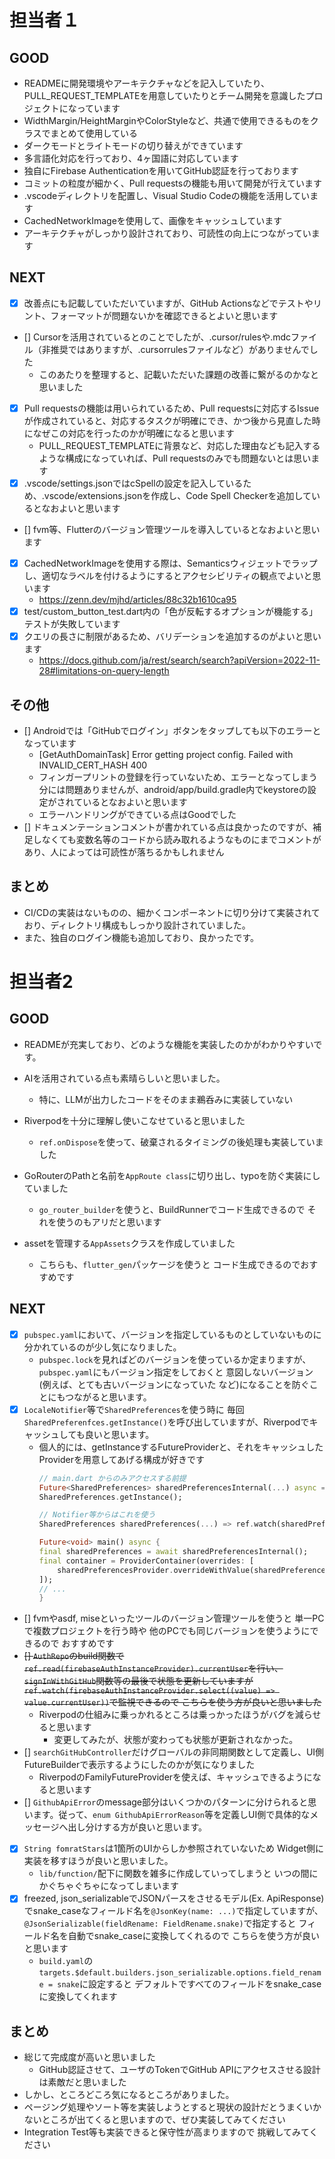 # 担当者１
## GOOD
- READMEに開発環境やアーキテクチャなどを記入していたり、PULL_REQUEST_TEMPLATEを用意していたりとチーム開発を意識したプロジェクトになっています
- WidthMargin/HeightMarginやColorStyleなど、共通で使用できるものをクラスでまとめて使用している
- ダークモードとライトモードの切り替えができています
- 多言語化対応を行っており、4ヶ国語に対応しています
- 独自にFirebase Authenticationを用いてGitHub認証を行っております
- コミットの粒度が細かく、Pull requestsの機能も用いて開発が行えています
- .vscodeディレクトリを配置し、Visual Studio Codeの機能を活用しています
- CachedNetworkImageを使用して、画像をキャッシュしています
- アーキテクチャがしっかり設計されており、可読性の向上につながっています

## NEXT
- [x] 改善点にも記載していただいていますが、GitHub Actionsなどでテストやリント、フォーマットが問題ないかを確認できるとよいと思います
- [] Cursorを活用されているとのことでしたが、.cursor/rulesや.mdcファイル（非推奨ではありますが、.cursorrulesファイルなど）がありませんでした
  - このあたりを整理すると、記載いただいた課題の改善に繋がるのかなと思いました
- [x] Pull requestsの機能は用いられているため、Pull requestsに対応するIssueが作成されていると、対応するタスクが明確にでき、かつ後から見直した時になぜこの対応を行ったのかが明確になると思います
  - PULL_REQUEST_TEMPLATEに背景など、対応した理由なども記入するような構成になっていれば、Pull requestsのみでも問題ないとは思います
- [x] .vscode/settings.jsonではcSpellの設定を記入しているため、.vscode/extensions.jsonを作成し、Code Spell Checkerを追加しているとなおよいと思います
- [] fvm等、Flutterのバージョン管理ツールを導入しているとなおよいと思います
- [x] CachedNetworkImageを使用する際は、Semanticsウィジェットでラップし、適切なラベルを付けるようにするとアクセシビリティの観点でよいと思います
  - https://zenn.dev/mjhd/articles/88c32b1610ca95 
- [x] test/custom_button_test.dart内の「色が反転するオプションが機能する」テストが失敗しています
- [x] クエリの長さに制限があるため、バリデーションを追加するのがよいと思います
  - https://docs.github.com/ja/rest/search/search?apiVersion=2022-11-28#limitations-on-query-length


## その他
- [] Androidでは「GitHubでログイン」ボタンをタップしても以下のエラーとなっています
  - [GetAuthDomainTask] Error getting project config. Failed with INVALID_CERT_HASH 400
  - フィンガープリントの登録を行っていないため、エラーとなってしまう分には問題ありませんが、android/app/build.gradle内でkeystoreの設定がされているとなおよいと思います
  - エラーハンドリングができている点はGoodでした
- [] ドキュメンテーションコメントが書かれている点は良かったのですが、補足しなくても変数名等のコードから読み取れるようなものにまでコメントがあり、人によっては可読性が落ちるかもしれません

## まとめ
- CI/CDの実装はないものの、細かくコンポーネントに切り分けて実装されており、ディレクトリ構成もしっかり設計されていました。
- また、独自のログイン機能も追加しており、良かったです。



# 担当者2
## GOOD
- READMEが充実しており、どのような機能を実装したのかがわかりやすいです。
- AIを活用されている点も素晴らしいと思いました。
  - 特に、LLMが出力したコードをそのまま鵜呑みに実装していない
- Riverpodを十分に理解し使いこなせていると思いました
  - `ref.onDispose`を使って、破棄されるタイミングの後処理も実装していました

- GoRouterのPathと名前を`AppRoute class`に切り出し、typoを防ぐ実装にしていました
  - `go_router_builder`を使うと、BuildRunnerでコード生成できるので それを使うのもアリだと思います
- assetを管理する`AppAssets`クラスを作成していました
  - こちらも、`flutter_gen`パッケージを使うと コード生成できるのでおすすめです

## NEXT
- [x] `pubspec.yaml`において、バージョンを指定しているものとしていないものに分かれているのが少し気になりました。
  - `pubspec.lock`を見ればどのバージョンを使っているか定まりますが、`pubspec.yaml`にもバージョン指定をしておくと 意図しないバージョン(例えば、とても古いバージョンになっていた など)になることを防ぐことにもつながると思います。
- [x] `LocaleNotifier`等で`SharedPreferences`を使う時に 毎回`SharedPreferenfces.getInstance()`を呼び出していますが、Riverpodでキャッシュしても良いと思います。
  - 個人的には、getInstanceするFutureProviderと、それをキャッシュしたProviderを用意してあげる構成が好きです
    ```dart
    // main.dart からのみアクセスする前提
    Future<SharedPreferences> sharedPreferencesInternal(...) async =>
    SharedPreferences.getInstance();

    // Notifier等からはこれを使う
    SharedPreferences sharedPreferences(...) => ref.watch(sharedPreferencesInternal).requireValue;

    Future<void> main() async {
    final sharedPreferences = await sharedPreferencesInternal();
    final container = ProviderContainer(overrides: [
        sharedPreferencesProvider.overrideWithValue(sharedPreferences),
    ]);
    // ...
    }
    ```

- [] fvmやasdf, miseといったツールのバージョン管理ツールを使うと 単一PCで複数プロジェクトを行う時や 他のPCでも同じバージョンを使うようにできるので おすすめです
- ~~[] `AuthRepo`のbuild関数で`ref.read(firebaseAuthInstanceProvider).currentUser`を行い、`signInWithGitHub`関数等の最後で状態を更新していますが `ref.watch(firebaseAuthInstanceProvider.select((value) => value.currentUser))`で監視できるので こちらを使う方が良いと思いました~~
  - Riverpodの仕組みに乗っかれるところは乗っかったほうがバグを減らせると思います
    - 変更してみたが、状態が変わっても状態が更新されなかった。
- [] `searchGitHubController`だけグローバルの非同期関数として定義し、UI側 FutureBuilderで表示するようにしたのかが気になりました
  - RiverpodのFamilyFutureProviderを使えば、キャッシュできるようになると思います
- [] `GithubApiError`のmessage部分はいくつかのパターンに分けられると思います。従って、`enum GithubApiErrorReason`等を定義しUI側で具体的なメッセージへ出し分けする方が良いと思います。
- [x] `String fomratStars`は1箇所のUIからしか参照されていないため Widget側に実装を移すほうが良いと思いました。
  - `lib/function/`配下に関数を雑多に作成していってしまうと いつの間にかぐちゃぐちゃになってしまいます
- [x] freezed, json_serializableでJSONパースをさせるモデル(Ex. ApiResponse)でsnake_caseなフィールド名を`@JsonKey(name: ...)`で指定していますが、`@JsonSerializable(fieldRename: FieldRename.snake)`で指定すると フィールド名を自動でsnake_caseに変換してくれるので こちらを使う方が良いと思います
  - `build.yaml`の`targets.$default.builders.json_serializable.options.field_rename = snake`に設定すると デフォルトですべてのフィールドをsnake_caseに変換してくれます

## まとめ
- 総じて完成度が高いと思いました
  - GitHub認証させて、ユーザのTokenでGitHub APIにアクセスさせる設計は素敵だと思いました
- しかし、ところどころ気になるところがありました。
- ページング処理やソート等を実装しようとすると現状の設計だとうまくいかないところが出てくると思いますので、ぜひ実装してみてください
- Integration Test等も実装できると保守性が高まりますので 挑戦してみてください